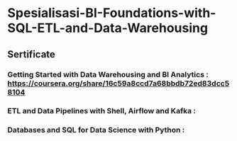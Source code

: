 # Spesialisasi-BI-Foundations-with-SQL-ETL-and-Data-Warehousing

## Sertificate
### Getting Started with Data Warehousing and BI Analytics : https://coursera.org/share/16c59a8ccd7a68bbdb72ed83dcc58104
### ETL and Data Pipelines with Shell, Airflow and Kafka :
### Databases and SQL for Data Science with Python : 
